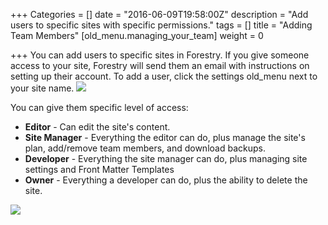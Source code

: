 +++
Categories = []
date = "2016-06-09T19:58:00Z"
description = "Add users to specific sites with specific permissions."
tags = []
title = "Adding Team Members"
[old_menu.managing_your_team]
weight = 0

+++
You can add users to specific sites in Forestry. If you give someone access to your site, Forestry will send them an email with instructions on setting up their account. To add a user, click the settings old_menu next to your site name.
![](/docs/forestryio/images/forestry-manage-team-1.png)

You can give them specific level of access:

* **Editor** - Can edit the site's content.
* **Site Manager** - Everything the editor can do, plus manage the site's plan, add/remove team members, and download backups.
* **Developer** - Everything the site manager can do, plus managing site settings and Front Matter Templates
* **Owner** - Everything a developer can do, plus the ability to delete the site.

![](/docs/forestryio/images/user-roles-permissions.png)
